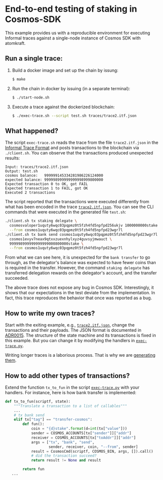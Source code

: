 # End-to-end testing of staking in Cosmos-SDK

This example provides us with a reproducible environment for executing Informal
traces against a single-node instance of Cosmos SDK with atomkraft.

## Run a single trace:

 1. Build a docker image and set up the chain by issung:

    ```sh
    $ make
    ```

 1. Run the chain in docker by issuing (in a separate terminal):

    ```sh
    $ ./start-node.sh
    ```

 1. Execute a trace against the dockerized blockchain:

    ```sh
    $ ./exec-trace.sh --script test.sh traces/trace2.itf.json
    ```

## What happened?

The script `exec-trace.sh` reads the trace from the file `trace2.itf.json` in
the [Informal Trace
Format](https://apalache.informal.systems/docs/adr/015adr-trace.html) and posts
transactions to the blockchain via `./client.sh`. You can observe that the
transactions produced unexpected results:

```
Input: traces/trace2.itf.json
Output: test.sh
cosmos balance:   999999145334281986226124000
expected balance: 999998999999999998999800000
Expected transaction 0 to OK, got FAIL
Expected transaction 1 to FAIL, got OK
Executed 2 transactions
```

The script reported that the transactions were executed differently from what
has been encoded in the trace [`trace2.itf.json`](./traces/trace2.itf.json).
You can see the CLI commands that were executed in the generated file
`test.sh`:

```sh
./client.sh tx staking delegate \
  cosmosvaloper1uquty6wqc03pqpmz0t5fzh4fd5npfpd256ukjv 1000000000stake \
  --from cosmos1uquty6wqc03pqpmz0t5fzh4fd5npfpd23wgr7l
./client.sh tx bank send cosmos1uquty6wqc03pqpmz0t5fzh4fd5npfpd23wgr7l \
  cosmos1evyv7neax9qtxxzuexnhylxyz4guvsyjmwauct \
  999998999999999999000800000stake \
  --from cosmos1uquty6wqc03pqpmz0t5fzh4fd5npfpd23wgr7l  
```

From what we can see here, it is unexpected for the `bank transfer` to go
through, as the delegator's balance was expected to have fewer coins than is
required in the transfer. However, the command `staking delegate` has
transferred delegation rewards on the delegator's account, and the transfer
succeeded.

The above trace does not expose any bug in Cosmos SDK. Interestingly, it shows
that our expectations in the test deviate from the implementation.  In fact,
this trace reproduces the behavior that once was reported as a bug.

## How to write my own traces?

Start with the exiting example, e.g.,
[`trace2.itf.json`](./traces/trace2.itf.json), change the transactions and
their payloads. The JSON format is documented in
[ADR0015](https://apalache.informal.systems/docs/adr/015adr-trace.html). The
structure of the state machine and its transactions is fixed in this example.
But you can change it by modifying the handlers in
[`exec-trace.py`](./exec-trace.py).

Writing longer traces is a laborious process. That is why
we are [generating them](./generator/README.md).

## How to add other types of transactions?

Extend the function `tx_to_fun` in the script
[`exec-trace.py`](./exec-trace.py) with your handlers. For instance, here is
how bank transfer is implemented:

```py
def tx_to_fun(scriptf, state):
    """Translate a transaction to a list of callables"""
    ...
    # tx bank send
    elif tx["tag"] == "transfer-cosmos":
        def fun():
            coin = "{d}stake".format(d=int(tx["value"]))
            sender = COSMOS_ACCOUNTS[tx["sender"]]["addr"]
            receiver = COSMOS_ACCOUNTS[tx["toAddr"]]["addr"]
            args = ["tx", "bank", "send",
                    sender, receiver, coin, "--from", sender]
            result = CosmosCmd(scriptf, COSMOS_BIN, args, []).call()
            # did the transaction succeed?
            return result != None and result

        return fun
   ...     
```

